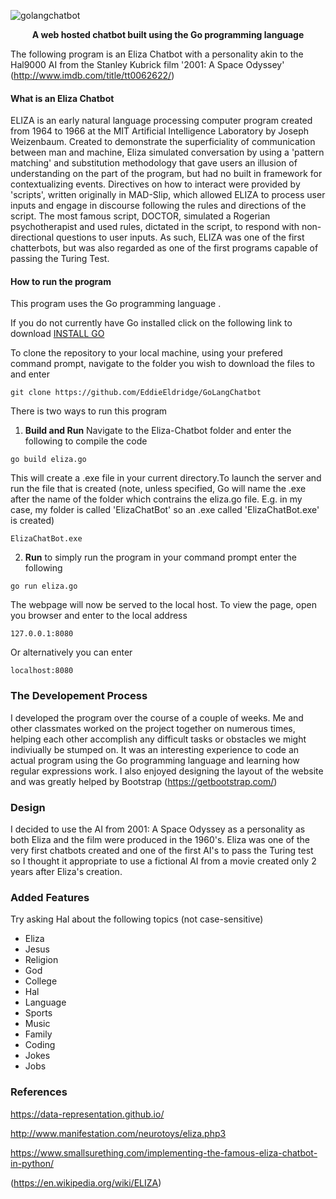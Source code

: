 ![golangchatbot](https://user-images.githubusercontent.com/22448079/38645770-2b4248b8-3ddd-11e8-9b5a-7baca873756e.png)


<p align="center">
  <b>A web hosted chatbot built using the Go programming language</b><br>
</p>

The following program is an Eliza Chatbot with a personality akin to the Hal9000 AI from the Stanley Kubrick film '2001: A Space Odyssey' (http://www.imdb.com/title/tt0062622/)

#### What is an Eliza Chatbot
ELIZA is an early natural language processing computer program created from 1964 to 1966 at the MIT Artificial Intelligence Laboratory by Joseph Weizenbaum. Created to demonstrate the superficiality of communication between man and machine, Eliza simulated conversation by using a 'pattern matching' and substitution methodology that gave users an illusion of understanding on the part of the program, but had no built in framework for contextualizing events. Directives on how to interact were provided by 'scripts', written originally in MAD-Slip, which allowed ELIZA to process user inputs and engage in discourse following the rules and directions of the script. The most famous script, DOCTOR, simulated a Rogerian psychotherapist and used rules, dictated in the script, to respond with non-directional questions to user inputs. As such, ELIZA was one of the first chatterbots, but was also regarded as one of the first programs capable of passing the Turing Test. 

#### How to run the program
This program uses the Go programming language .

If you do not currently have Go installed click on the following link to download [INSTALL GO](https://golang.org/dl/)

To clone the repository to your local machine, using your prefered command prompt, navigate to the folder you wish to download the files to and enter
```
git clone https://github.com/EddieEldridge/GoLangChatbot
```
There is two ways to run this program
1. **Build and Run**
 Navigate to the Eliza-Chatbot folder and enter the following to compile the code 
```
go build eliza.go
```
This will create a .exe file in your current directory.To launch the server and run the file that is created (note, unless specified, Go will name the .exe after the name of the folder which contrains the eliza.go file. E.g. in my case, my folder is called 'ElizaChatBot' so an .exe called 'ElizaChatBot.exe' is created)
```
ElizaChatBot.exe
```
2. **Run** to simply run the program in your command prompt enter the following 
```
go run eliza.go
```  
The webpage will now be served to the local host. To view the page, open you browser and enter to the local address
```
127.0.0.1:8080
```
Or alternatively you can enter
```
localhost:8080
```
### The Developement Process
I developed the program over the course of a couple of weeks. Me and other classmates worked on the project together on numerous times, helping each other accomplish any difficult tasks or obstacles we might indiviually be stumped on. It was an interesting
experience to code an actual program using the Go programming language and learning how regular expressions work. I also enjoyed designing the layout of the website and was greatly helped by Bootstrap (https://getbootstrap.com/)

### Design
I decided to use the AI from 2001: A Space Odyssey as a personality as both Eliza and the film were produced in the 1960's. Eliza was one of the very first chatbots created and one of the first AI's to pass the Turing test so I thought it appropriate to use a fictional AI from a movie created only 2 years after Eliza's creation.

### Added Features
Try asking Hal about the following topics (not case-sensitive)
* Eliza
* Jesus
* Religion
* God
* College
* Hal 
* Language
* Sports
* Music
* Family
* Coding
* Jokes
* Jobs

### References
https://data-representation.github.io/

http://www.manifestation.com/neurotoys/eliza.php3

https://www.smallsurething.com/implementing-the-famous-eliza-chatbot-in-python/

(https://en.wikipedia.org/wiki/ELIZA)
